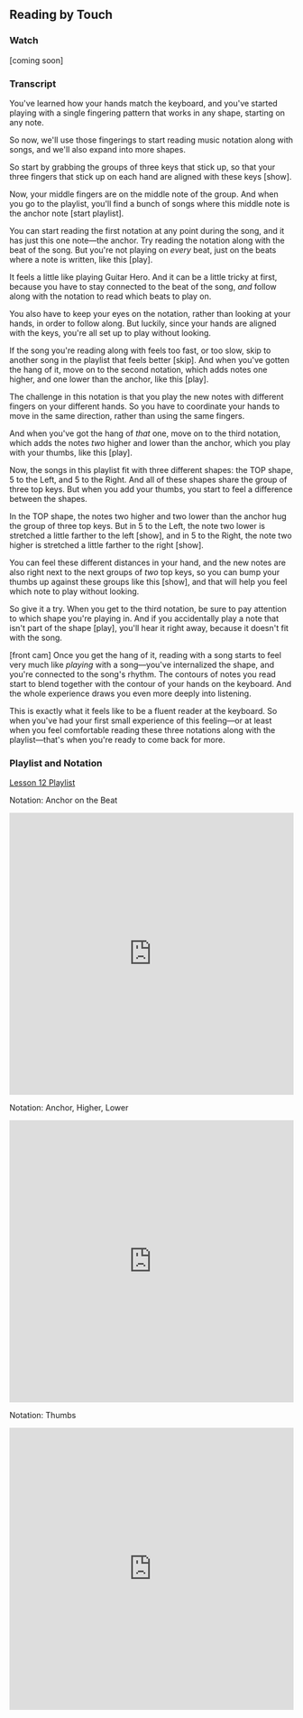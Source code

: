## Reading by Touch



### Watch



[coming soon]



### Transcript

You've learned how your hands match the keyboard, and you've started playing with a single fingering pattern that works in any shape, starting on any note.

So now, we'll use those fingerings to start reading music notation along with songs, and we'll also expand into more shapes.

So start by grabbing the groups of three keys that stick up, so that your three fingers that stick up on each hand are aligned with these keys [show].

Now, your middle fingers are on the middle note of the group. And when you go to the playlist, you'll find a bunch of songs where this middle note is the anchor note [start playlist].

You can start reading the first notation at any point during the song, and it has just this one note&mdash;the anchor. Try reading the notation along with the beat of the song. But you're not playing on *every* beat, just on the beats where a note is written, like this [play].

It feels a little like playing Guitar Hero. And it can be a little tricky at first, because you have to stay connected to the beat of the song, *and* follow along with the notation to read which beats to play on.

You also have to keep your eyes on the notation, rather than looking at your hands, in order to follow along. But luckily, since your hands are aligned with the keys, you're all set up to play without looking.

If the song you're reading along with feels too fast, or too slow, skip to another song in the playlist that feels better [skip]. And when you've gotten the hang of it, move on to the second notation, which adds notes one higher, and one lower than the anchor, like this [play].

The challenge in this notation is that you play the new notes with different fingers on your different hands. So you have to coordinate your hands to move in the same direction, rather than using the same fingers.

And when you've got the hang of *that* one, move on to the third notation, which adds the notes *two* higher and lower than the anchor, which you play with your thumbs, like this [play].

Now, the songs in this playlist fit with three different shapes: the TOP shape, 5 to the Left, and 5 to the Right. And all of these shapes share the group of three top keys. But when you add your thumbs, you start to feel a difference between the shapes. 

In the TOP shape, the notes two higher and two lower than the anchor hug the group of three top keys. But in 5 to the Left, the note two lower is stretched a little farther to the left [show], and in 5 to the Right, the note two higher is stretched a little farther to the right [show].

You can feel these different distances in your hand, and the new notes are also right next to the next groups of *two* top keys, so you can bump your thumbs up against these groups like this [show], and that will help you feel which note to play without looking.

So give it a try. When you get to the third notation, be sure to pay attention to which shape you're playing in. And if you accidentally play a note that isn't part of the shape [play], you'll hear it right away, because it doesn't fit with the song.

[front cam] Once you get the hang of it, reading with a song starts to feel very much like *playing* with a song&mdash;you've internalized the shape, and you're connected to the song's rhythm. The contours of notes you read start to blend together with the contour of your hands on the keyboard. And the whole experience draws you even more deeply into listening.

This is exactly what it feels like to be a fluent reader at the keyboard. So when you've had your first small experience of this feeling&mdash;or at least when you feel comfortable reading these three notations along with the playlist&mdash;that's when you're ready to come back for more.



### Playlist and Notation

<a href="https://www.shapesmusic.com/reading-1" target="_blank">Lesson 12 Playlist</a>



Notation: Anchor on the Beat

<embed
	src="https://shapesmusic.github.io/shapes-method/media/reading_tactile_1.pdf"
	type="application/pdf"
	width="100%"
	height="500px"
/>



Notation: Anchor, Higher, Lower

<embed
	src="https://shapesmusic.github.io/shapes-method/media/reading_tactile_2.pdf"
	type="application/pdf"
	width="100%"
	height="500px"
/>



Notation: Thumbs

<embed
	src="https://shapesmusic.github.io/shapes-method/media/reading_tactile_3.pdf"
	type="application/pdf"
	width="100%"
	height="500px"
/>
